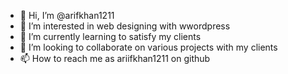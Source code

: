 - 👋 Hi, I’m @arifkhan1211
- 👀 I’m interested in web designing with wwordpress
- 🌱 I’m currently learning to satisfy my clients
- 💞️ I’m looking to collaborate on various projects with my clients
- 📫 How to reach me as ariifkhan1211 on github
  

<!---
arifkhan1211/arifkhan1211 is a ✨ special ✨ repository because its `README.md` (this file) appears on your GitHub profile.
You can click the Preview link to take a look at your changes.
--->

